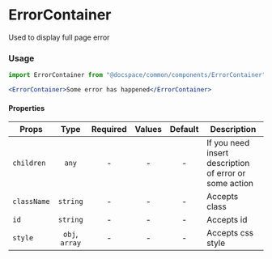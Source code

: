 # ErrorContainer

Used to display full page error

### Usage

```js
import ErrorContainer from "@docspace/common/components/ErrorContainer";
```

```jsx
<ErrorContainer>Some error has happened</ErrorContainer>
```

#### Properties

| Props       |      Type      | Required | Values | Default | Description                                            |
| ----------- | :------------: | :------: | :----: | :-----: | ------------------------------------------------------ |
| `children`  |     `any`      |    -     |   -    |    -    | If you need insert description of error or some action |
| `className` |    `string`    |    -     |   -    |    -    | Accepts class                                          |
| `id`        |    `string`    |    -     |   -    |    -    | Accepts id                                             |
| `style`     | `obj`, `array` |    -     |   -    |    -    | Accepts css style                                      |
